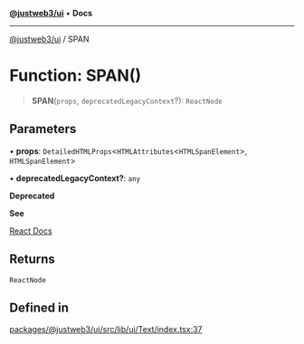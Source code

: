 [**@justweb3/ui**](../README.md) • **Docs**

***

[@justweb3/ui](../globals.md) / SPAN

# Function: SPAN()

> **SPAN**(`props`, `deprecatedLegacyContext`?): `ReactNode`

## Parameters

• **props**: `DetailedHTMLProps`\<`HTMLAttributes`\<`HTMLSpanElement`\>, `HTMLSpanElement`\>

• **deprecatedLegacyContext?**: `any`

**Deprecated**

**See**

[React Docs](https://legacy.reactjs.org/docs/legacy-context.html#referencing-context-in-lifecycle-methods)

## Returns

`ReactNode`

## Defined in

[packages/@justweb3/ui/src/lib/ui/Text/index.tsx:37](https://github.com/JustaName-id/JustaName-sdk/blob/dc845c10af242e3ca87d95ef392516ac0bfa8b95/packages/@justweb3/ui/src/lib/ui/Text/index.tsx#L37)
